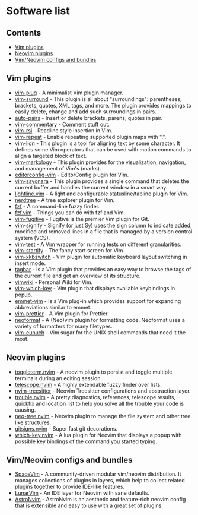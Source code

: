 # Software list

## Contents

- [Vim plugins](#vim-plugins)
- [Neovim plugins](#neovim-plugins)
- [Vim/Neovim configs and bundles](#vimneovim-configs-and-bundles)

## Vim plugins

- [vim-plug](https://github.com/junegunn/vim-plug) - A minimalist Vim plugin manager.
- [vim-surround](https://github.com/tpope/vim-surround) - This plugin is all about "surroundings": parentheses, brackets, quotes, XML tags, and more. The plugin provides mappings to easily delete, change and add such surroundings in pairs.
- [auto-pairs](https://github.com/jiangmiao/auto-pairs) - Insert or delete brackets, parens, quotes in pair.
- [vim-commentary](https://github.com/tpope/vim-commentary) - Comment stuff out.
- [vim-rsi](https://github.com/tpope/vim-rsi) - Readline style insertion in Vim.
- [vim-repeat](https://github.com/tpope/vim-repeat) - Enable repeating supported plugin maps with ".".
- [vim-lion](https://github.com/tommcdo/vim-lion) - This plugin is a tool for aligning text by some character. It defines some Vim operators that can be used with motion commands to align a targeted block of text.
- [vim-markology](https://github.com/jeetsukumaran/vim-markology) - This plugin provides for the visualization, navigation, and management of Vim's (marks).
- [editorconfig-vim](https://github.com/editorconfig/editorconfig-vim) - EditorConfig plugin for Vim.
- [vim-sayonara](https://github.com/mhinz/vim-sayonara) - This plugin provides a single command that deletes the current buffer and handles the current window in a smart way.
- [lightline.vim](https://github.com/itchyny/lightline.vim) - A light and configurable statusline/tabline plugin for Vim.
- [nerdtree](https://github.com/preservim/nerdtree) - A tree explorer plugin for Vim.
- [fzf](https://github.com/junegunn/fzf) - A command-line fuzzy finder.
- [fzf.vim](https://github.com/junegunn/fzf.vim) - Things you can do with fzf and Vim.
- [vim-fugitive](https://github.com/tpope/vim-fugitive) - Fugitive is the premier Vim plugin for Git.
- [vim-signify](https://github.com/mhinz/vim-signify) - Signify (or just Sy) uses the sign column to indicate added, modified and removed lines in a file that is managed by a version control system (VCS).
- [vim-test](https://github.com/vim-test/vim-test) - A Vim wrapper for running tests on different granularities.
- [vim-startify](https://github.com/mhinz/vim-startify) - The fancy start screen for Vim.
- [vim-xkbswitch](https://github.com/lyokha/vim-xkbswitch) - Vim plugin for automatic keyboard layout switching in insert mode.
- [tagbar](https://github.com/preservim/tagbar) - Is a Vim plugin that provides an easy way to browse the tags of the current file and get an overview of its structure.
- [vimwiki](https://github.com/vimwiki/vimwiki) - Personal Wiki for Vim.
- [vim-which-key](https://github.com/liuchengxu/vim-which-key) - Vim plugin that displays available keybindings in popup.
- [emmet-vim](https://github.com/mattn/emmet-vim) - Is a Vim plug-in which provides support for expanding abbreviations similar to emmet.
- [vim-prettier](https://github.com/prettier/vim-prettier) - A Vim plugin for Prettier.
- [neoformat](https://github.com/sbdchd/neoformat) - A (Neo)vim plugin for formatting code. Neoformat uses a variety of formatters for many filetypes.
- [vim-eunuch](https://github.com/tpope/vim-eunuch) - Vim sugar for the UNIX shell commands that need it the most.

## Neovim plugins

- [toggleterm.nvim](https://github.com/akinsho/toggleterm.nvim) - A neovim plugin to persist and toggle multiple terminals during an editing session.
- [telescope.nvim](https://github.com/nvim-telescope/telescope.nvim) - A highly extendable fuzzy finder over lists.
- [nvim-treesitter](https://github.com/nvim-treesitter/nvim-treesitter) - Neovim Treesitter configurations and abstraction layer.
- [trouble.nvim](https://github.com/folke/trouble.nvim) - A pretty diagnostics, references, telescope results, quickfix and location list to help you solve all the trouble your code is causing.
- [neo-tree.nvim](https://github.com/nvim-neo-tree/neo-tree.nvim) - Neovim plugin to manage the file system and other tree like structures.
- [gitsigns.nvim](https://github.com/lewis6991/gitsigns.nvim) - Super fast git decorations.
- [which-key.nvim](https://github.com/folke/which-key.nvim) - A lua plugin for Neovim that displays a popup with possible key bindings of the command you started typing.

## Vim/Neovim configs and bundles

- [SpaceVim](https://github.com/SpaceVim/SpaceVim) - A community-driven modular vim/neovim distribution. It manages collections of plugins in layers, which help to collect related plugins together to provide IDE-like features.
- [LunarVim](https://github.com/LunarVim/LunarVim) - An IDE layer for Neovim with sane defaults.
- [AstroNvim](https://github.com/AstroNvim/AstroNvim) - AstroNvim is an aesthetic and feature-rich neovim config that is extensible and easy to use with a great set of plugins.

